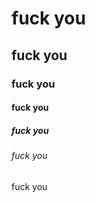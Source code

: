 <!DOCTYPE html>
<html>
  <head>
  <meta charset="UTF-8">
    <meta name="viewport" content="width=device-width, initial-scale=1.0">
    <link rel="stylesheet" href="styles.css">
  </head>
  <body>
  <h1>
    fuck you
  </h1>
  <h2>
    fuck you
  </h2>
  <h3>
    fuck you
  </h3>
  <h4>
    fuck you 
  </h4>
  <h5>
    fuck you
  </h5>
  <h6>
    fuck you 
  </h6>
  <h7>
    fuck you 
  </h7>
 
